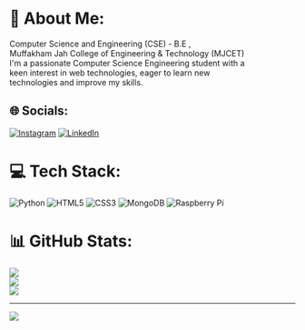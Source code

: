 # 💫 About Me:
Computer Science and Engineering (CSE) - B.E ,<br>Muffakham Jah College of Engineering & Technology (MJCET)<br>I'm a passionate Computer Science Engineering student with a<br>keen interest in web technologies, eager to learn new<br>technologies and improve my skills.


## 🌐 Socials:
[![Instagram](https://img.shields.io/badge/Instagram-%23E4405F.svg?logo=Instagram&logoColor=white)](https://instagram.com/https://www.instagram.com/md.saif____?igsh=eGMwcGJoeWZ0bzNy&utm_source=qr) [![LinkedIn](https://img.shields.io/badge/LinkedIn-%230077B5.svg?logo=linkedin&logoColor=white)](https://linkedin.com/in/https://www.linkedin.com/in/mohammedsaif923) 

# 💻 Tech Stack:
![Python](https://img.shields.io/badge/python-3670A0?style=for-the-badge&logo=python&logoColor=ffdd54) ![HTML5](https://img.shields.io/badge/html5-%23E34F26.svg?style=for-the-badge&logo=html5&logoColor=white) ![CSS3](https://img.shields.io/badge/css3-%231572B6.svg?style=for-the-badge&logo=css3&logoColor=white) ![MongoDB](https://img.shields.io/badge/MongoDB-%234ea94b.svg?style=for-the-badge&logo=mongodb&logoColor=white) ![Raspberry Pi](https://img.shields.io/badge/-Raspberry_Pi-C51A4A?style=for-the-badge&logo=Raspberry-Pi)
# 📊 GitHub Stats:
![](https://github-readme-stats.vercel.app/api?username=Ms-923&theme=shadow_blue&hide_border=false&include_all_commits=false&count_private=false)<br/>
![](https://nirzak-streak-stats.vercel.app/?user=Ms-923&theme=shadow_blue&hide_border=false)<br/>
![](https://github-readme-stats.vercel.app/api/top-langs/?username=Ms-923&theme=shadow_blue&hide_border=false&include_all_commits=false&count_private=false&layout=compact)

---
[![](https://visitcount.itsvg.in/api?id=Ms-923&icon=1&color=0)](https://visitcount.itsvg.in)

<!-- Proudly created with GPRM ( https://gprm.itsvg.in ) -->